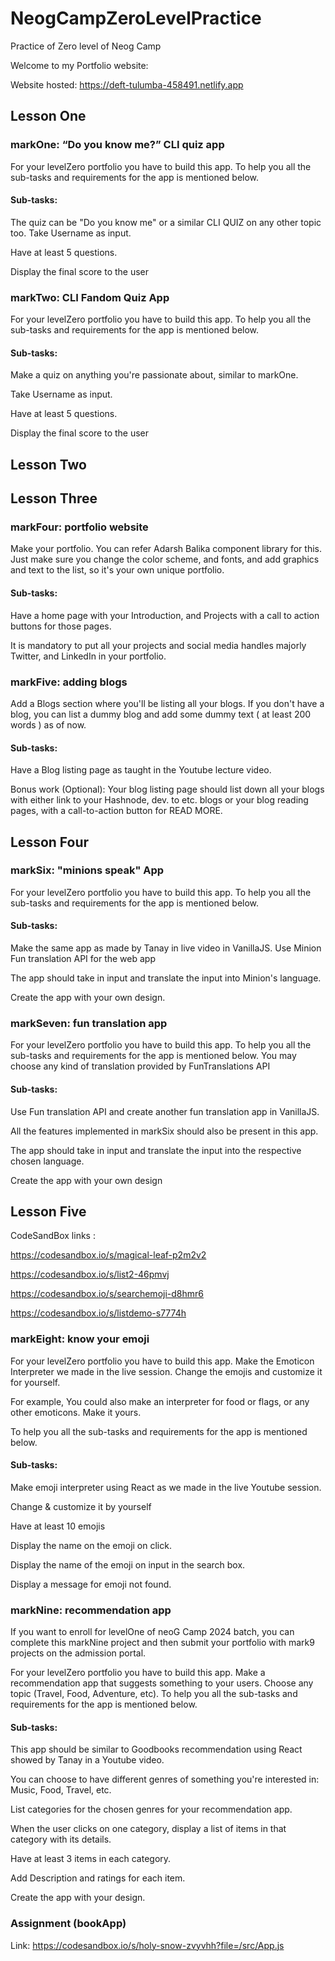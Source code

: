 # NeogCampZeroLevelPractice 

 Practice of Zero level of Neog Camp

Welcome to my Portfolio website:

Website hosted: https://deft-tulumba-458491.netlify.app

## Lesson One
### markOne: “Do you know me?” CLI quiz app

For your levelZero portfolio you have to build this app. To help you all the sub-tasks and requirements for the app is mentioned below.

#### Sub-tasks:
The quiz can be "Do you know me" or a similar CLI QUIZ on any other topic too. Take Username as input.

Have at least 5 questions.

Display the final score to the user

### markTwo: CLI Fandom Quiz App
For your levelZero portfolio you have to build this app. To help you all the sub-tasks and requirements for the app is mentioned below.

#### Sub-tasks:
Make a quiz on anything you're passionate about, similar to markOne.

Take Username as input.

Have at least 5 questions.

Display the final score to the user

## Lesson Two

## Lesson Three

### markFour: portfolio website
Make your portfolio. You can refer Adarsh Balika component library for this. Just make sure you change the color scheme, and fonts, and add graphics and text to the list, so it's your own unique portfolio.

#### Sub-tasks:
Have a home page with your Introduction, and Projects with a call to action buttons for those pages.

It is mandatory to put all your projects and social media handles majorly Twitter, and LinkedIn in your portfolio.

### markFive: adding blogs
Add a Blogs section where you'll be listing all your blogs. If you don't have a blog, you can list a dummy blog and add some dummy text ( at least 200 words ) as of now.

#### Sub-tasks:
Have a Blog listing page as taught in the Youtube lecture video.

Bonus work (Optional): Your blog listing page should list down all your blogs with either link to your Hashnode, dev.
to etc. blogs or your blog reading pages, with a call-to-action button for READ MORE.


## Lesson Four

### markSix: "minions speak" App
For your levelZero portfolio you have to build this app. To help you all the sub-tasks and requirements for the app is mentioned below.

#### Sub-tasks:
Make the same app as made by Tanay in live video in VanillaJS. Use Minion Fun translation API for the web app 

The app should take in input and translate the input into Minion's language.

Create the app with your own design.

### markSeven: fun translation app
For your levelZero portfolio you have to build this app. To help you all the sub-tasks and requirements for the app is mentioned below. You may choose any kind of translation provided by FunTranslations API

#### Sub-tasks:
Use Fun translation API and create another fun translation app in VanillaJS.

All the features implemented in markSix should also be present in this app.

The app should take in input and translate the input into the respective chosen language.

Create the app with your own design

## Lesson Five

CodeSandBox links : 

https://codesandbox.io/s/magical-leaf-p2m2v2

https://codesandbox.io/s/list2-46pmvj

https://codesandbox.io/s/searchemoji-d8hmr6

https://codesandbox.io/s/listdemo-s7774h

### markEight: know your emoji
For your levelZero portfolio you have to build this app. Make the Emoticon Interpreter we made in the live session. Change the emojis and customize it for yourself.

For example, You could also make an interpreter for food or flags, or any other emoticons. Make it yours.

To help you all the sub-tasks and requirements for the app is mentioned below.

#### Sub-tasks:
Make emoji interpreter using React as we made in the live Youtube session.

Change & customize it by yourself

Have at least 10 emojis

Display the name on the emoji on click.

Display the name of the emoji on input in the search box.

Display a message for emoji not found.

### markNine: recommendation app
If you want to enroll for levelOne of neoG Camp 2024 batch, you can complete this markNine project and then submit your portfolio with mark9 projects on the admission portal.

For your levelZero portfolio you have to build this app. Make a recommendation app that suggests something to your users. Choose any topic (Travel, Food, Adventure, etc). To help you all the sub-tasks and requirements for the app is mentioned below.

#### Sub-tasks:
This app should be similar to Goodbooks recommendation using React showed by Tanay in a Youtube video. 

You can choose to have different genres of something you're interested in: Music, Food, Travel, etc.

List categories for the chosen genres for your recommendation app.

When the user clicks on one category, display a list of items in that category with its details.

Have at least 3 items in each category.

Add Description and ratings for each item.

Create the app with your design.

### Assignment (bookApp)

Link:  https://codesandbox.io/s/holy-snow-zvyvhh?file=/src/App.js